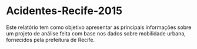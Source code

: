 # Acidentes-Recife-2015
Este relatório tem como objetivo apresentar as principais informações sobre um projeto de análise feita com base nos dados sobre mobilidade urbana, fornecidos pela prefeitura de Recife.
